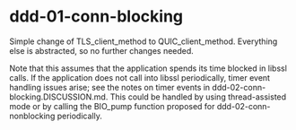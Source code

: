 ddd-01-conn-blocking
====================

Simple change of TLS_client_method to QUIC_client_method. Everything else is
abstracted, so no further changes needed.

Note that this assumes that the application spends its time blocked in libssl
calls. If the application does not call into libssl periodically, timer event
handling issues arise; see the notes on timer events in
ddd-02-conn-blocking.DISCUSSION.md. This could be handled by using
thread-assisted mode or by calling the BIO_pump function proposed for
ddd-02-conn-nonblocking periodically.
